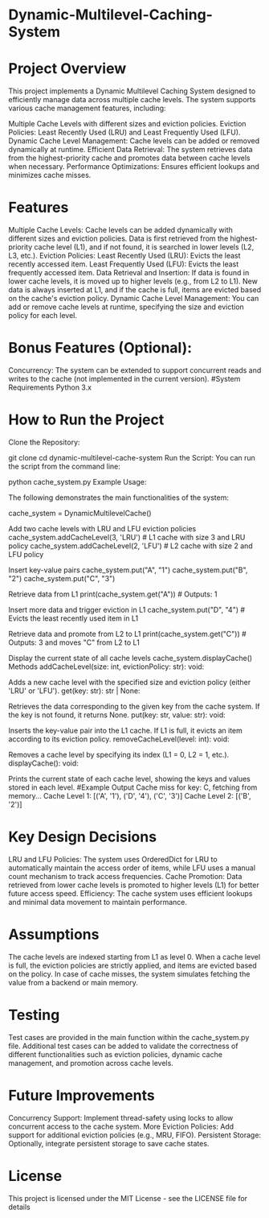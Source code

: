 # Dynamic-Multilevel-Caching-System
# Project Overview
This project implements a Dynamic Multilevel Caching System designed to efficiently manage data across multiple cache levels. The system supports various cache management features, including:

Multiple Cache Levels with different sizes and eviction policies.
Eviction Policies: Least Recently Used (LRU) and Least Frequently Used (LFU).
Dynamic Cache Level Management: Cache levels can be added or removed dynamically at runtime.
Efficient Data Retrieval: The system retrieves data from the highest-priority cache and promotes data between cache levels when necessary.
Performance Optimizations: Ensures efficient lookups and minimizes cache misses.
# Features
Multiple Cache Levels:
Cache levels can be added dynamically with different sizes and eviction policies.
Data is first retrieved from the highest-priority cache level (L1), and if not found, it is searched in lower levels (L2, L3, etc.).
Eviction Policies:
Least Recently Used (LRU): Evicts the least recently accessed item.
Least Frequently Used (LFU): Evicts the least frequently accessed item.
Data Retrieval and Insertion:
If data is found in lower cache levels, it is moved up to higher levels (e.g., from L2 to L1).
New data is always inserted at L1, and if the cache is full, items are evicted based on the cache's eviction policy.
Dynamic Cache Level Management:
You can add or remove cache levels at runtime, specifying the size and eviction policy for each level.
# Bonus Features (Optional):
Concurrency: The system can be extended to support concurrent reads and writes to the cache (not implemented in the current version).
#System Requirements
Python 3.x

# How to Run the Project
Clone the Repository:

git clone <your-repository-url>
cd dynamic-multilevel-cache-system
Run the Script: You can run the script from the command line:


python cache_system.py
Example Usage:

The following demonstrates the main functionalities of the system:

cache_system = DynamicMultilevelCache()

Add two cache levels with LRU and LFU eviction policies
cache_system.addCacheLevel(3, 'LRU')  # L1 cache with size 3 and LRU policy
cache_system.addCacheLevel(2, 'LFU')  # L2 cache with size 2 and LFU policy

Insert key-value pairs
cache_system.put("A", "1")
cache_system.put("B", "2")
cache_system.put("C", "3")

Retrieve data from L1
print(cache_system.get("A"))  # Outputs: 1

Insert more data and trigger eviction in L1
cache_system.put("D", "4")  # Evicts the least recently used item in L1

Retrieve data and promote from L2 to L1
print(cache_system.get("C"))  # Outputs: 3 and moves "C" from L2 to L1

Display the current state of all cache levels
cache_system.displayCache()
Methods
addCacheLevel(size: int, evictionPolicy: str): void:

Adds a new cache level with the specified size and eviction policy (either 'LRU' or 'LFU').
get(key: str): str | None:

Retrieves the data corresponding to the given key from the cache system. If the key is not found, it returns None.
put(key: str, value: str): void:

Inserts the key-value pair into the L1 cache. If L1 is full, it evicts an item according to its eviction policy.
removeCacheLevel(level: int): void:

Removes a cache level by specifying its index (L1 = 0, L2 = 1, etc.).
displayCache(): void:

Prints the current state of each cache level, showing the keys and values stored in each level.
#Example Output
Cache miss for key: C, fetching from memory...
Cache Level 1: [('A', '1'), ('D', '4'), ('C', '3')]
Cache Level 2: [('B', '2')]

# Key Design Decisions
LRU and LFU Policies: The system uses OrderedDict for LRU to automatically maintain the access order of items, while LFU uses a manual count mechanism to track access frequencies.
Cache Promotion: Data retrieved from lower cache levels is promoted to higher levels (L1) for better future access speed.
Efficiency: The cache system uses efficient lookups and minimal data movement to maintain performance.
# Assumptions
The cache levels are indexed starting from L1 as level 0.
When a cache level is full, the eviction policies are strictly applied, and items are evicted based on the policy.
In case of cache misses, the system simulates fetching the value from a backend or main memory.
# Testing
Test cases are provided in the main function within the cache_system.py file. Additional test cases can be added to validate the correctness of different functionalities such as eviction policies, dynamic cache management, and promotion across cache levels.

# Future Improvements
Concurrency Support: Implement thread-safety using locks to allow concurrent access to the cache system.
More Eviction Policies: Add support for additional eviction policies (e.g., MRU, FIFO).
Persistent Storage: Optionally, integrate persistent storage to save cache states.
# License
This project is licensed under the MIT License - see the LICENSE file for details

